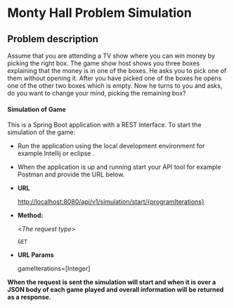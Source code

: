 # Monty Hall Problem Simulation 

## Problem description 
Assume that you are attending a TV show where you can win money by picking the right box. The
game show host shows you three boxes explaining that the money is in one of the boxes. He
asks you to pick one of them without opening it. After you have picked one of the boxes he opens
one of the other two boxes which is empty. Now he turns to you and asks, do you want to change
your mind, picking the remaining box?



#### Simulation  of Game
This is a Spring Boot application with a REST Interface. To start the simulation of the game:

* Run the application using the local development environment  for example Intellij or eclipse .
* When the application is up and running start your API tool for example Postman and provide the URL below.  

* **URL**

  <http://localhost:8080/api/v1/simulation/start/{programIterations}>

* **Method:**
  
  <_The request type_>

  `GET` 
  
*  **URL Params**

   gameIterations=[Integer]
   
 
**When the request is sent the simulation will start and when it is over 
a JSON body of each game played and overall information will be returned as a response.**
